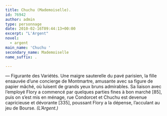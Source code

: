 ```yaml
---
title: Chuchu (Mademoiselle).
id: 76942
author: admin
type: personnage
date: 2010-02-16T09:44:13+00:00
excerpt: "L'Argent"
novel:
  - argent
main_name: 'Chuchu '
secondary_name: Mademoiselle
name_suffix: .

---
```

— Figurante des Variétés. Une maigre sauterelle du pavé parisien, la fille ensauvée d&rsquo;une concierge de Montmartre, amusante avec sa figure de papier mâché, où luisent de grands yeux bruns admirables. Sa liaison avec l&rsquo;employé Flory a commencé par quelques parties fines à bon marché [85], puis on s&rsquo;est mis en ménage, rue Condorcet et Chuchu est devenue capricieuse et dévorante [335], poussant Flory a la dépense, l&rsquo;acculant au jeu de Bourse. _(L&rsquo;Argent.)_